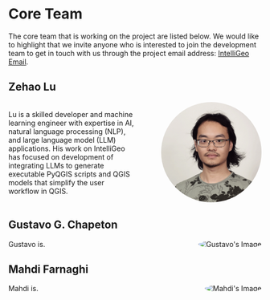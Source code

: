 # Core Team

The core team that is working on the project are listed below. We would like to highlight that we invite anyone who is interested to join the development team to get in touch with us through the project email address: [IntelliGeo Email](mailto:intelligeo@utwente.nl).

## Zehao Lu

<div style="display: flex; align-items: center;">
  <div style="flex: 1;">
    Lu is a skilled developer and machine learning engineer with expertise in AI, natural language processing (NLP), and large language model (LLM) applications. His work on IntelliGeo has focused on development of integrating LLMs to generate executable PyQGIS scripts and QGIS models that simplify the user workflow in QGIS.
  </div>
  <div style="flex: 1; text-align: right;">
    <img src="https://raw.githubusercontent.com/MahdiFarnaghi/intelli_geo/main/docs/img/zehaopicture.png" style="border-radius: 50%; width: 200px; height: 200px;" alt="Zehao's Image">
  </div>
</div>




## Gustavo G. Chapeton

<div style="display: flex; align-items: center;">
  <div style="flex: 1;">
    Gustavo is.
  </div>
  <div style="flex: 1; text-align: right;">
    <img src="https://research.utwente.nl/files-asset/294837193/FPE_20230109_528_1000.jpg?w=320&f=webp" style="border-radius: 50%; width: 200px; height: 200px;" alt="Gustavo's Image">
  </div>
</div>


## Mahdi Farnaghi 

<div style="display: flex; align-items: center;">
  <div style="flex: 1;">
    Mahdi is.
  </div>
  <div style="flex: 1; text-align: right;">
    <img src="https://1348661504.rsc.cdn77.org/.uc/iae85708d010377dcf00166ad7c03dc0c33d036ccca380801e3400140018041/mahdi.png" style="border-radius: 50%; width: 200px; height: 200px;" alt="Mahdi's Image">
  </div>
</div>